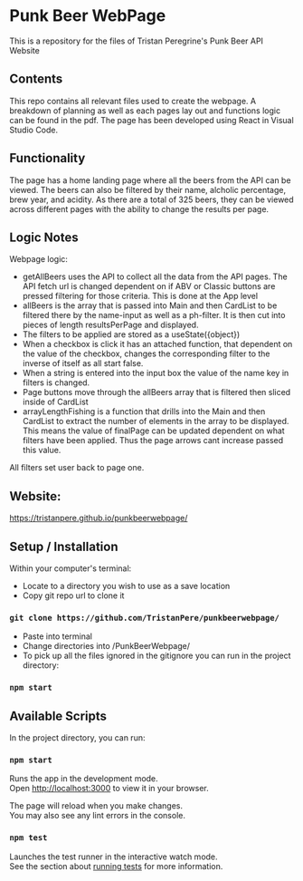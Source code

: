 # Punk Beer WebPage
This is a repository for the files of Tristan Peregrine's Punk Beer API Website

## Contents
This repo contains all relevant files used to create the webpage. A breakdown of planning as well as each pages lay out and functions logic can be found in the pdf.
The page has been developed using React in Visual Studio Code.

## Functionality
The page has a home landing page where all the beers from the API can be viewed. The beers can also be filtered by their name, alcholic percentage, brew year, and acidity. As there are a total of 325 beers, they can be viewed across different pages with the ability to change the results per page.

## Logic Notes
Webpage logic:
* getAllBeers uses the API to collect all the data from the API pages. The API fetch url is changed dependent on if ABV or Classic buttons are pressed filtering for those criteria. This is done at the App level
* allBeers is the array that is passed into Main and then CardList to be filtered there by the name-input as well as a ph-filter. It is then cut into pieces of length resultsPerPage and displayed.
* The filters to be applied are stored as a useState({object})
 * When a checkbox is click it has an attached function, that dependent on the value of the checkbox, changes the corresponding filter to the inverse of itself as all start false.
 * When a string is entered into the input box the value of the name key in filters is changed.
* Page buttons move through the allBeers array that is filtered then sliced inside of CardList
* arrayLengthFishing is a function that drills into the Main and then CardList to extract the number of elements in the array to be displayed. This means the value of finalPage can be updated dependent on what filters have been applied. Thus the page arrows cant increase passed this value. 

All filters set user back to page one.


## Website:
https://tristanpere.github.io/punkbeerwebpage/

## Setup / Installation

Within your computer's terminal:
 * Locate to a directory you wish to use as a save location
 * Copy git repo url to clone it
 ### `git clone https://github.com/TristanPere/punkbeerwebpage/`
 * Paste into terminal 
 * Change directories into /PunkBeerWebpage/
 * To pick up all the files ignored in the gitignore you can run in the project directory:
 ### `npm start`

## Available Scripts

In the project directory, you can run:

### `npm start`

Runs the app in the development mode.\
Open [http://localhost:3000](http://localhost:3000) to view it in your browser.

The page will reload when you make changes.\
You may also see any lint errors in the console.

### `npm test`

Launches the test runner in the interactive watch mode.\
See the section about [running tests](https://facebook.github.io/create-react-app/docs/running-tests) for more information.
